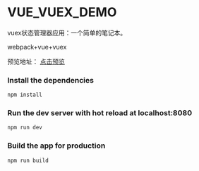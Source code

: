 # VUE_VUEX_DEMO

vuex状态管理器应用：一个简单的笔记本。

webpack+vue+vuex

预览地址： <a  target="_blank"  href="http://htmlpreview.github.io/?https://github.com/zky86/vue_vuex_demo/blob/master/index.html">点击预览</a>



### Install the dependencies

```bash
npm install
```

### Run the dev server with hot reload at localhost:8080

```bash
npm run dev
```

### Build the app for production

```bash
npm run build
```
